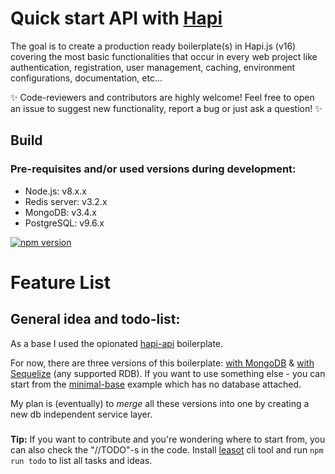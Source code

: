 Quick start API with [Hapi](https://github.com/hapijs/hapi)
===

The goal is to create a production ready boilerplate(s) in Hapi.js (v16) covering the most basic functionalities that occur in every web project like authentication, registration, user management, caching, environment configurations, documentation, etc... 

:sparkles: Code-reviewers and contributors are highly welcome! Feel free to open an issue to suggest new functionality, report a bug or just ask a question! :sparkles: 

## Build

### Pre-requisites and/or used versions during development:
- Node.js: v8.x.x
- Redis server: v3.2.x
- MongoDB: v3.4.x
- PostgreSQL: v9.6.x

[![npm version](https://badge.fury.io/js/npm.svg)](https://badge.fury.io/js/npm)

Feature List
===

## General idea and todo-list:

As a base I used the opionated [hapi-api](https://github.com/rjmreis/hapi-api) boilerplate.

For now, there are three versions of this boilerplate: [with MongoDB](https://github.com/Y-LyN-10/API-Boilerplates-With-Hapi/tree/master/mongodb-version) & [with Sequelize](https://github.com/Y-LyN-10/API-Boilerplates-With-Hapi/tree/master/sequelize-version) (any supported RDB). If you want to use something else - you can start from the [minimal-base](https://github.com/Y-LyN-10/API-Boilerplates-With-Hapi/tree/master/minimal-base) example which has no database attached. 

My plan is (eventually) to *merge* all these versions into one by creating a new db independent service layer.

###
**Tip:** If you want to contribute and you're wondering where to start from, you can also check the "//TODO"-s in the code. Install [leasot](https://github.com/pgilad/leasot) cli tool and run `npm run todo` to list all tasks and ideas.
